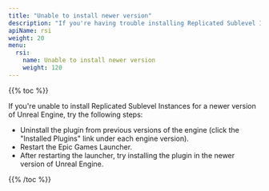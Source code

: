 ```yaml
---
title: "Unable to install newer version"
description: "If you're having trouble installing Replicated Sublevel Instances for a newer version of Unreal Engine, try these steps."
apiName: rsi
weight: 20
menu:
  rsi:
    name: Unable to install newer version
    weight: 120
---
```

{{% toc %}}

If you're unable to install Replicated Sublevel Instances for a newer version of Unreal Engine, try the following steps:

* Uninstall the plugin from previous versions of the engine (click the "Installed Plugins" link under each engine version).
* Restart the Epic Games Launcher.
* After restarting the launcher, try installing the plugin in the newer version of Unreal Engine.

{{% /toc %}}